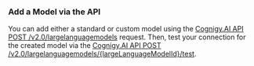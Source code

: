

### Add a Model via the API

You can add either a standard or custom model using the [Cognigy.AI API POST /v2.0/largelanguagemodels](https://api-trial.cognigy.ai/openapi#post-/v2.0/largelanguagemodels) request.
Then, test your connection for the created model via the [Cognigy.AI API POST /v2.0/largelanguagemodels/{largeLanguageModelId}/test](https://api-trial.cognigy.ai/openapi#post-/v2.0/largelanguagemodels/-largeLanguageModelId-/test).
